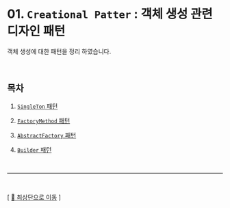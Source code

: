 # 01. ``Creational Patter`` : 객체 생성 관련 디자인 패턴

객체 생성에 대한 패턴을 정리 하였습니다.

<br/>

## 목차

1. [``SingleTon`` 패턴](https://github.com/Chocobe/-Study-DesignPatter/tree/master/src/_01_CreationalPattern/_01_01_SingleTon)

2. [``FactoryMethod`` 패턴](https://github.com/Chocobe/-Study-DesignPatter/tree/master/src/_01_CreationalPattern/_01_02_FactoryMethod)

3. [``AbstractFactory`` 패턴](https://github.com/Chocobe/-Study-DesignPatter/tree/master/src/_01_CreationalPattern/_01_03_AbstractFactory)

4. [``Builder`` 패턴](https://github.com/Chocobe/-Study-DesignPatter/tree/master/src/_01_CreationalPattern/_01_04_Builder)



<br/>

<hr/><br/>



[ [🚀 최상단으로 이동](https://github.com/Chocobe/-Study-DesignPatter) ]
